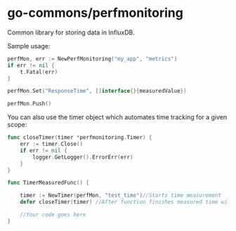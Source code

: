 go-commons/perfmonitoring
==========

Common library for storing data in InfluxDB.

Sample usage:
```go
perfMon, err := NewPerfMonitoring("my_app", "metrics")
if err != nil {
	t.Fatal(err)
}

perfMon.Set("ResponseTime", []interface{}{measuredValue})

perfMon.Push()
```

You can also use the timer object which automates time tracking for a given scope:
```go
func closeTimer(timer *perfmonitoring.Timer) {
	err := timer.Close()
	if err != nil {
		logger.GetLogger().ErrorErr(err)
	}
}

func TimerMeasuredFunc() {

	timer := NewTimer(perfMon, "test_time")//Starts time measurement
	defer closeTimer(timer) //After function finishes measured time will be pushed to InfluxDB

	//Your code goes here
}
```
